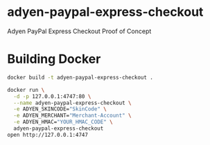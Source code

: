 # adyen-paypal-express-checkout
Adyen PayPal Express Checkout Proof of Concept


# Building Docker
```bash
docker build -t adyen-paypal-express-checkout .
```
```bash
docker run \
  -d -p 127.0.0.1:4747:80 \
  --name adyen-paypal-express-checkout \
  -e ADYEN_SKINCODE="SkinCode" \
  -e ADYEN_MERCHANT="Merchant-Account" \
  -e ADYEN_HMAC="YOUR_HMAC_CODE" \
  adyen-paypal-express-checkout
open http://127.0.0.1:4747
```
